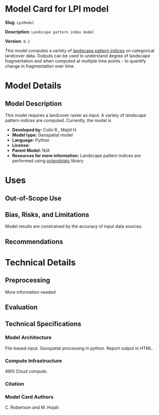 # Model Card for LPI model
<!--<div style="text-align: center;">
<img src="https://landscapeprofile.ca/public/assets/models/LpiModel.jpg" width="100" height="100">
</div>-->

**Slug**: `LpiModel`

**Description**: `Landscape pattern index model`

**Version**: `0.1`


<!-- Provide a quick summary of what the model is/does. [Optional] -->
This model computes a variety of [landscape pattern indices](https://www.srs.fs.usda.gov/pubs/ja/ja_oneil003.pdf) on categorical landcover data. Outputs can be used to understand degree of landscape fragmentation and when computed at multiple time points - to quantify change in fragmentation over time. 

# Model Details

## Model Description

<!-- Provide a longer summary of what this model is/does. -->
This model requires a landcover raster as input. A variety of landscape pattern indices are computed. Currently, the model is 



- **Developed by:** Colin R., Majid H.
- **Model type:** Geospatial model
- **Language:** Python
- **License:** 
- **Parent Model:** N/A
- **Resources for more information:** Landscape pattern indices are performed using [pylandstats](https://pylandstats.readthedocs.io/en/latest/) library



# Uses

<!-- Address questions around how the model is intended to be used, including the foreseeable users of the model and those affected by the model. -->


 

## Out-of-Scope Use

<!-- This section addresses misuse, malicious use, and uses that the model will not work well for. -->
<!-- If the user enters content, print that. If not, but they enter a task in the list, use that. If neither, say "more info needed." -->



## Bias, Risks, and Limitations

<!-- This section is meant to convey both technical and sociotechnical limitations. -->

Model results are constrained by the accuracy of input data sources. 


## Recommendations

<!-- This section is meant to convey recommendations with respect to the bias, risk, and technical limitations. -->


# Technical Details


## Preprocessing

More information needed


 
## Evaluation

<!-- This section describes the evaluation protocols and provides the results. -->


## Technical Specifications

### Model Architecture

File-based input. Geospatial processing in python. Report output in HTML.

### Compute Infrastructure

AWS Cloud compute.


### Citation

<!-- If there is a paper or blog post introducing the model, the APA and Bibtex information for that should go in this section. -->


### Model Card Authors
C. Robertson and M. Hojati
<!-- This section provides another layer of transparency and accountability. Whose views is this model card representing? How many voices were included in its construction? Etc. -->

